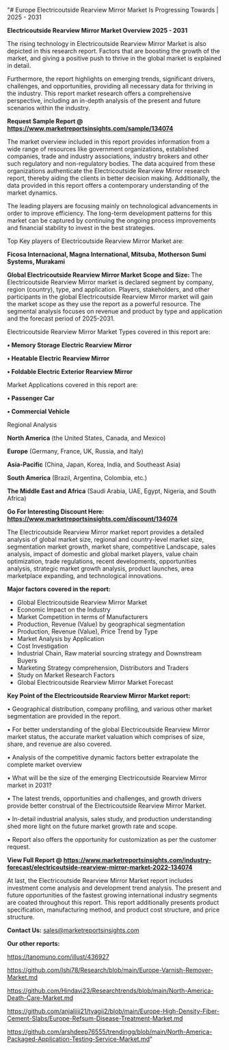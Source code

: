 "# Europe Electricoutside Rearview Mirror Market Is Progressing Towards | 2025 - 2031

<Strong> Electricoutside Rearview Mirror Market Overview 2025 - 2031</strong>

The rising technology in Electricoutside Rearview Mirror Market is also depicted in this research report. Factors that are boosting the growth of the market, and giving a positive push to thrive in the global market is explained in detail.

Furthermore, the report highlights on emerging trends, significant drivers, challenges, and opportunities, providing all necessary data for thriving in the industry. This report market research offers a comprehensive perspective, including an in-depth analysis of the present and future scenarios within the industry.

<strong>Request Sample Report @ <a href=https://www.marketreportsinsights.com/sample/134074>https://www.marketreportsinsights.com/sample/134074</a></strong>

The market overview included in this report provides information from a wide range of resources like government organizations, established companies, trade and industry associations, industry brokers and other such regulatory and non-regulatory bodies. The data acquired from these organizations authenticate the Electricoutside Rearview Mirror research report, thereby aiding the clients in better decision making. Additionally, the data provided in this report offers a contemporary understanding of the market dynamics.

The leading players are focusing mainly on technological advancements in order to improve efficiency. The long-term development patterns for this market can be captured by continuing the ongoing process improvements and financial stability to invest in the best strategies.

Top Key players of Electricoutside Rearview Mirror Market are:

<strong>Ficosa Internacional, Magna International, Mitsuba, Motherson Sumi Systems, Murakami</strong>

<strong><b>Global Electricoutside Rearview Mirror Market Scope and Size:</b></strong>
The Electricoutside Rearview Mirror market is declared segment by company, region (country), type, and application. Players, stakeholders, and other participants in the global Electricoutside Rearview Mirror market will gain the market scope as they use the report as a powerful resource. The segmental analysis focuses on revenue and product by type and application and the forecast period of 2025-2031.

Electricoutside Rearview Mirror Market Types covered in this report are:

<strong>• Memory Storage Electric Rearview Mirror

• Heatable Electric Rearview Mirror

• Foldable Electric Exterior Rearview Mirror</strong>

Market Applications covered in this report are:

<strong>• Passenger Car

• Commercial Vehicle</strong> 

Regional Analysis

<strong>North America</strong> (the United States, Canada, and Mexico)

<strong>Europe</strong> (Germany, France, UK, Russia, and Italy)

<strong>Asia-Pacific</strong> (China, Japan, Korea, India, and Southeast Asia)

<strong>South America</strong> (Brazil, Argentina, Colombia, etc.)

<strong>The Middle East and Africa</strong> (Saudi Arabia, UAE, Egypt, Nigeria, and South Africa)

<strong>Go For Interesting Discount Here: <a href=https://www.marketreportsinsights.com/discount/134074>https://www.marketreportsinsights.com/discount/134074</a></strong>

The Electricoutside Rearview Mirror market report provides a detailed analysis of global market size, regional and country-level market size, segmentation market growth, market share, competitive Landscape, sales analysis, impact of domestic and global market players, value chain optimization, trade regulations, recent developments, opportunities analysis, strategic market growth analysis, product launches, area marketplace expanding, and technological innovations.

<strong><b>Major factors covered in the report:</b></strong>
<ul>
  <li>Global Electricoutside Rearview Mirror Market </li>
  <li>Economic Impact on the Industry</li>
  <li>Market Competition in terms of Manufacturers</li>
  <li>Production, Revenue (Value) by geographical segmentation</li>
  <li>Production, Revenue (Value), Price Trend by Type</li>
  <li>Market Analysis by Application</li>
  <li>Cost Investigation</li>
  <li>Industrial Chain, Raw material sourcing strategy and Downstream Buyers</li>
  <li>Marketing Strategy comprehension, Distributors and Traders</li>
  <li>Study on Market Research Factors</li>
  <li>Global Electricoutside Rearview Mirror Market Forecast</li>
</ul>

<strong><b>Key Point of the Electricoutside Rearview Mirror Market report:</b></strong>

• Geographical distribution, company profiling, and various other market segmentation are provided in the report.

• For better understanding of the global Electricoutside Rearview Mirror market status, the accurate market valuation which comprises of size, share, and revenue are also covered.

• Analysis of the competitive dynamic factors better extrapolate the complete market overview

• What will be the size of the emerging Electricoutside Rearview Mirror market in 2031?

• The latest trends, opportunities and challenges, and growth drivers provide better construal of the Electricoutside Rearview Mirror Market.

• In-detail industrial analysis, sales study, and production understanding shed more light on the future market growth rate and scope.

• Report also offers the opportunity for customization as per the customer request.

<strong><b>View Full Report @ <a href=https://www.marketreportsinsights.com/industry-forecast/electricoutside-rearview-mirror-market-2022-134074>https://www.marketreportsinsights.com/industry-forecast/electricoutside-rearview-mirror-market-2022-134074</a></b></strong>


At last, the Electricoutside Rearview Mirror Market report includes investment come analysis and development trend analysis. The present and future opportunities of the fastest growing international industry segments are coated throughout this report. This report additionally presents product specification, manufacturing method, and product cost structure, and price structure.

<strong>Contact Us:</strong>
sales@marketreportsinsights.com

<strong>Our other reports:</strong>

<a href=https://tanomuno.com/illust/436927>https://tanomuno.com/illust/436927</a>

<a href=https://github.com/Ishi78/Research/blob/main/Europe-Varnish-Remover-Market.md>https://github.com/Ishi78/Research/blob/main/Europe-Varnish-Remover-Market.md</a>

<a href=https://github.com/Hindavi23/Researchtrends/blob/main/North-America-Death-Care-Market.md>https://github.com/Hindavi23/Researchtrends/blob/main/North-America-Death-Care-Market.md</a>

<a href=https://github.com/anjaliiii21/tyagii2/blob/main/Europe-High-Density-Fiber-Cement-Slabs/Europe-Refsum-Disease-Treatment-Market.md>https://github.com/anjaliiii21/tyagii2/blob/main/Europe-High-Density-Fiber-Cement-Slabs/Europe-Refsum-Disease-Treatment-Market.md</a>

<a href=https://github.com/arshdeep76555/trendingg/blob/main/North-America-Packaged-Application-Testing-Service-Market.md>https://github.com/arshdeep76555/trendingg/blob/main/North-America-Packaged-Application-Testing-Service-Market.md</a>"
